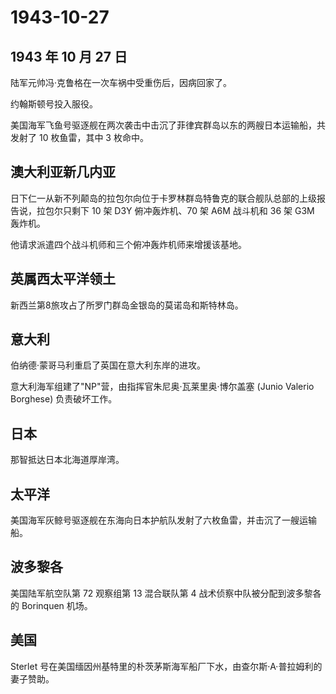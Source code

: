 # 1943-10-27

## 1943 年 10 月 27 日

陆军元帅冯·克鲁格在一次车祸中受重伤后，因病回家了。

约翰斯顿号投入服役。

美国海军飞鱼号驱逐舰在两次袭击中击沉了菲律宾群岛以东的两艘日本运输船，共发射了
10 枚鱼雷，其中 3 枚命中。

## 澳大利亚新几内亚

日下仁一从新不列颠岛的拉包尔向位于卡罗林群岛特鲁克的联合舰队总部的上级报告说，拉包尔只剩下
10 架 D3Y 俯冲轰炸机、70 架 A6M 战斗机和 36 架 G3M 轰炸机。

他请求派遣四个战斗机师和三个俯冲轰炸机师来增援该基地。

## 英属西太平洋领土

新西兰第8旅攻占了所罗门群岛金银岛的莫诺岛和斯特林岛。

## 意大利

伯纳德·蒙哥马利重启了英国在意大利东岸的进攻。

意大利海军组建了"NP"营，由指挥官朱尼奥·瓦莱里奥·博尔盖塞 (Junio Valerio
Borghese) 负责破坏工作。

## 日本

那智抵达日本北海道厚岸湾。

## 太平洋

美国海军灰鲸号驱逐舰在东海向日本护航队发射了六枚鱼雷，并击沉了一艘运输船。

## 波多黎各

美国陆军航空队第 72 观察组第 13 混合联队第 4
战术侦察中队被分配到波多黎各的 Borinquen 机场。

## 美国

Sterlet
号在美国缅因州基特里的朴茨茅斯海军船厂下水，由查尔斯·A·普拉姆利的妻子赞助。

